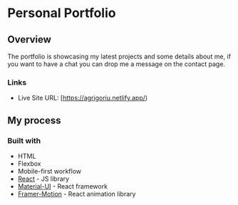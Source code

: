 # Personal Portfolio


## Overview

The portfolio is showcasing my latest projects and some details about me, if you want to have a chat you can drop me a message on the contact page.


### Links

- Live Site URL: [https://agrigoriu.netlify.app/)

## My process

### Built with

- HTML
- Flexbox
- Mobile-first workflow
- [React](https://reactjs.org/) - JS library
- [Material-UI](https://material-ui.com/) - React framework
- [Framer-Motion](https://www.framer.com/motion/) - React animation library
